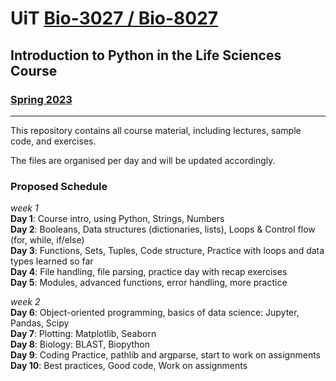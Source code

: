 # UiT [Bio-3027 / Bio-8027](https://uit.no/utdanning/emner/emne?p_document_id=785588&ar=2023&semester=V) 
## Introduction to Python in the Life Sciences Course 
### [Spring 2023](https://timeplan.uit.no/emne_timeplan.php?sem=23v&module=BIO-3027-1#week=1-25 "Timeplan")
---
This repository contains all course material, including lectures, sample code, and exercises.

The files are organised per day and will be updated accordingly.

### Proposed Schedule
_week 1_  
**Day 1**: Course intro, using Python, Strings, Numbers  
**Day 2**: Booleans, Data structures (dictionaries, lists), Loops & Control flow (for, while, if/else)  
**Day 3**: Functions, Sets, Tuples, Code structure, Practice with loops and data types learned so far  
**Day 4**: File handling, file parsing, practice day with recap exercises    
**Day 5**: Modules, advanced functions, error handling, more practice   

_week 2_  
**Day 6**: Object-oriented programming, basics of data science: Jupyter, Pandas, Scipy  
**Day 7**: Plotting: Matplotlib, Seaborn  
**Day 8**: Biology: BLAST, Biopython  
**Day 9**: Coding Practice, pathlib and argparse, start to work on assignments   
**Day 10**: Best practices, Good code, Work on assignments 
